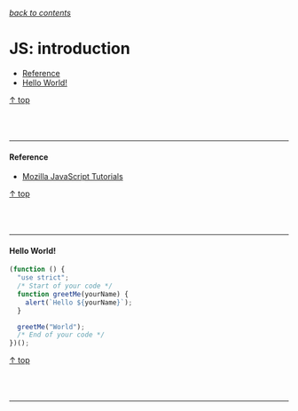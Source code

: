 [*back to contents*](https://github.com/hikaricp/learning#contents)<br>

# JS: introduction

- [Reference](#reference)
- [Hello World!](#hello-world)

[↑ top](#c-introduction-printf-scanf)
<br><br><br><br><hr>


#### Reference

- [Mozilla JavaScript Tutorials](https://developer.mozilla.org/en-US/docs/Web/JavaScript)

[↑ top](#c-introduction-printf-scanf)
<br><br><br><br><hr>


#### Hello World!

```js
(function () {
  "use strict";
  /* Start of your code */
  function greetMe(yourName) {
    alert(`Hello ${yourName}`);
  }

  greetMe("World");
  /* End of your code */
})();
```

[↑ top](#c-introduction-printf-scanf)
<br><br><br><br><hr>
